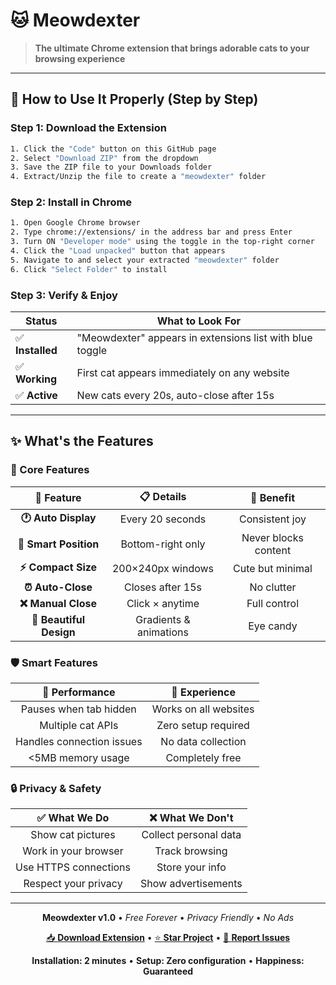 # 🐱 Meowdexter

> **The ultimate Chrome extension that brings adorable cats to your browsing experience**


---

## 🚀 How to Use It Properly (Step by Step)

### **Step 1: Download the Extension**
```bash
1. Click the "Code" button on this GitHub page
2. Select "Download ZIP" from the dropdown
3. Save the ZIP file to your Downloads folder
4. Extract/Unzip the file to create a "meowdexter" folder
```

### **Step 2: Install in Chrome**
```bash
1. Open Google Chrome browser
2. Type chrome://extensions/ in the address bar and press Enter
3. Turn ON "Developer mode" using the toggle in the top-right corner
4. Click the "Load unpacked" button that appears
5. Navigate to and select your extracted "meowdexter" folder
6. Click "Select Folder" to install
```

### **Step 3: Verify & Enjoy**
| Status | What to Look For |
|--------|------------------|
| ✅ **Installed** | "Meowdexter" appears in extensions list with blue toggle |
| ✅ **Working** | First cat appears immediately on any website |
| ✅ **Active** | New cats every 20s, auto-close after 15s |

---

## ✨ What's the Features

### **🎯 Core Features**

<div align="center">

| 🎨 **Feature** | 📋 **Details** | 🎯 **Benefit** |
|:---:|:---:|:---:|
| **🕐 Auto Display** | Every 20 seconds | Consistent joy |
| **📍 Smart Position** | Bottom-right only | Never blocks content |
| **⚡ Compact Size** | 200×240px windows | Cute but minimal |
| **⏰ Auto-Close** | Closes after 15s | No clutter |
| **❌ Manual Close** | Click × anytime | Full control |
| **🎨 Beautiful Design** | Gradients & animations | Eye candy |

</div>

### **🛡️ Smart Features**

<div align="center">

| 🚀 **Performance** | 🎯 **Experience** |
|:---:|:---:|
| Pauses when tab hidden | Works on all websites |
| Multiple cat APIs | Zero setup required |
| Handles connection issues | No data collection |
| <5MB memory usage | Completely free |

</div>

### **🔒 Privacy & Safety**

<div align="center">

| ✅ **What We Do** | ❌ **What We Don't** |
|:---:|:---:|
| Show cat pictures | Collect personal data |
| Work in your browser | Track browsing |
| Use HTTPS connections | Store your info |
| Respect your privacy | Show advertisements |

</div>

---

<div align="center">


**Meowdexter v1.0** • *Free Forever* • *Privacy Friendly* • *No Ads*

[📥 **Download Extension**](https://github.com/najibnahindev/meowdexter/archive/main.zip) • [⭐ **Star Project**](https://github.com/najibnahindev/meowdexter) • [🐛 **Report Issues**](https://github.com/najibnahindev/meowdexter/issues)

**Installation: 2 minutes** • **Setup: Zero configuration** • **Happiness: Guaranteed**

</div>
